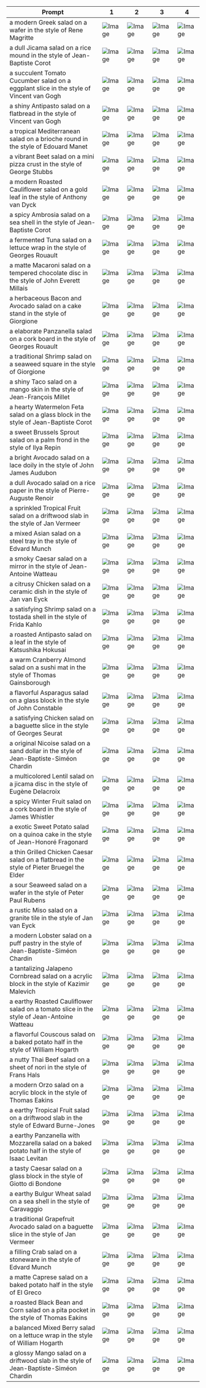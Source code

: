 | Prompt | 1 | 2 | 3 | 4 |
|-|-|-|-|-|
| a modern Greek salad on a wafer in the style of Rene Magritte | ![Image](https://salad-benchmark-public-assets.s3.us-east-2.amazonaws.com/sdxl/75182979-1d23-4432-86be-c3ceb9a56358-0.jpg) | ![Image](https://salad-benchmark-public-assets.s3.us-east-2.amazonaws.com/sdxl/75182979-1d23-4432-86be-c3ceb9a56358-1.jpg) | ![Image](https://salad-benchmark-public-assets.s3.us-east-2.amazonaws.com/sdxl/75182979-1d23-4432-86be-c3ceb9a56358-2.jpg) | ![Image](https://salad-benchmark-public-assets.s3.us-east-2.amazonaws.com/sdxl/75182979-1d23-4432-86be-c3ceb9a56358-3.jpg) |
| a dull Jicama salad on a rice mound in the style of Jean-Baptiste Corot | ![Image](https://salad-benchmark-public-assets.s3.us-east-2.amazonaws.com/sdxl/b5c00e0f-6858-4e1c-8b71-910573e8189b-0.jpg) | ![Image](https://salad-benchmark-public-assets.s3.us-east-2.amazonaws.com/sdxl/b5c00e0f-6858-4e1c-8b71-910573e8189b-1.jpg) | ![Image](https://salad-benchmark-public-assets.s3.us-east-2.amazonaws.com/sdxl/b5c00e0f-6858-4e1c-8b71-910573e8189b-2.jpg) | ![Image](https://salad-benchmark-public-assets.s3.us-east-2.amazonaws.com/sdxl/b5c00e0f-6858-4e1c-8b71-910573e8189b-3.jpg) |
| a succulent Tomato Cucumber salad on a eggplant slice in the style of Vincent van Gogh | ![Image](https://salad-benchmark-public-assets.s3.us-east-2.amazonaws.com/sdxl/58f8775c-3da1-4408-8f2f-4939e83728a3-0.jpg) | ![Image](https://salad-benchmark-public-assets.s3.us-east-2.amazonaws.com/sdxl/58f8775c-3da1-4408-8f2f-4939e83728a3-1.jpg) | ![Image](https://salad-benchmark-public-assets.s3.us-east-2.amazonaws.com/sdxl/58f8775c-3da1-4408-8f2f-4939e83728a3-2.jpg) | ![Image](https://salad-benchmark-public-assets.s3.us-east-2.amazonaws.com/sdxl/58f8775c-3da1-4408-8f2f-4939e83728a3-3.jpg) |
| a shiny Antipasto salad on a flatbread in the style of Vincent van Gogh | ![Image](https://salad-benchmark-public-assets.s3.us-east-2.amazonaws.com/sdxl/0639040a-0476-42ad-a081-70b23b2cafea-0.jpg) | ![Image](https://salad-benchmark-public-assets.s3.us-east-2.amazonaws.com/sdxl/0639040a-0476-42ad-a081-70b23b2cafea-1.jpg) | ![Image](https://salad-benchmark-public-assets.s3.us-east-2.amazonaws.com/sdxl/0639040a-0476-42ad-a081-70b23b2cafea-2.jpg) | ![Image](https://salad-benchmark-public-assets.s3.us-east-2.amazonaws.com/sdxl/0639040a-0476-42ad-a081-70b23b2cafea-3.jpg) |
| a tropical Mediterranean salad on a brioche round in the style of Edouard Manet | ![Image](https://salad-benchmark-public-assets.s3.us-east-2.amazonaws.com/sdxl/3bf2c286-dbcf-439a-9e1b-18b280db14aa-0.jpg) | ![Image](https://salad-benchmark-public-assets.s3.us-east-2.amazonaws.com/sdxl/3bf2c286-dbcf-439a-9e1b-18b280db14aa-1.jpg) | ![Image](https://salad-benchmark-public-assets.s3.us-east-2.amazonaws.com/sdxl/3bf2c286-dbcf-439a-9e1b-18b280db14aa-2.jpg) | ![Image](https://salad-benchmark-public-assets.s3.us-east-2.amazonaws.com/sdxl/3bf2c286-dbcf-439a-9e1b-18b280db14aa-3.jpg) |
| a vibrant Beet salad on a mini pizza crust in the style of George Stubbs | ![Image](https://salad-benchmark-public-assets.s3.us-east-2.amazonaws.com/sdxl/2cb0a60d-094b-42b4-90c7-a141d9bda436-0.jpg) | ![Image](https://salad-benchmark-public-assets.s3.us-east-2.amazonaws.com/sdxl/2cb0a60d-094b-42b4-90c7-a141d9bda436-1.jpg) | ![Image](https://salad-benchmark-public-assets.s3.us-east-2.amazonaws.com/sdxl/2cb0a60d-094b-42b4-90c7-a141d9bda436-2.jpg) | ![Image](https://salad-benchmark-public-assets.s3.us-east-2.amazonaws.com/sdxl/2cb0a60d-094b-42b4-90c7-a141d9bda436-3.jpg) |
| a modern Roasted Cauliflower salad on a gold leaf in the style of Anthony van Dyck | ![Image](https://salad-benchmark-public-assets.s3.us-east-2.amazonaws.com/sdxl/6ef791d3-cc2d-464d-b2ff-31fb65a37023-0.jpg) | ![Image](https://salad-benchmark-public-assets.s3.us-east-2.amazonaws.com/sdxl/6ef791d3-cc2d-464d-b2ff-31fb65a37023-1.jpg) | ![Image](https://salad-benchmark-public-assets.s3.us-east-2.amazonaws.com/sdxl/6ef791d3-cc2d-464d-b2ff-31fb65a37023-2.jpg) | ![Image](https://salad-benchmark-public-assets.s3.us-east-2.amazonaws.com/sdxl/6ef791d3-cc2d-464d-b2ff-31fb65a37023-3.jpg) |
| a spicy Ambrosia salad on a sea shell in the style of Jean-Baptiste Corot | ![Image](https://salad-benchmark-public-assets.s3.us-east-2.amazonaws.com/sdxl/d9b246ed-d6c8-4482-aac2-fc0016b3587e-0.jpg) | ![Image](https://salad-benchmark-public-assets.s3.us-east-2.amazonaws.com/sdxl/d9b246ed-d6c8-4482-aac2-fc0016b3587e-1.jpg) | ![Image](https://salad-benchmark-public-assets.s3.us-east-2.amazonaws.com/sdxl/d9b246ed-d6c8-4482-aac2-fc0016b3587e-2.jpg) | ![Image](https://salad-benchmark-public-assets.s3.us-east-2.amazonaws.com/sdxl/d9b246ed-d6c8-4482-aac2-fc0016b3587e-3.jpg) |
| a fermented Tuna salad on a lettuce wrap in the style of Georges Rouault | ![Image](https://salad-benchmark-public-assets.s3.us-east-2.amazonaws.com/sdxl/d81a20d4-9530-4b64-95b9-446f4c551128-0.jpg) | ![Image](https://salad-benchmark-public-assets.s3.us-east-2.amazonaws.com/sdxl/d81a20d4-9530-4b64-95b9-446f4c551128-1.jpg) | ![Image](https://salad-benchmark-public-assets.s3.us-east-2.amazonaws.com/sdxl/d81a20d4-9530-4b64-95b9-446f4c551128-2.jpg) | ![Image](https://salad-benchmark-public-assets.s3.us-east-2.amazonaws.com/sdxl/d81a20d4-9530-4b64-95b9-446f4c551128-3.jpg) |
| a matte Macaroni salad on a tempered chocolate disc in the style of John Everett Millais | ![Image](https://salad-benchmark-public-assets.s3.us-east-2.amazonaws.com/sdxl/69f3445c-5c54-43ce-9027-fcf0a69a0f06-0.jpg) | ![Image](https://salad-benchmark-public-assets.s3.us-east-2.amazonaws.com/sdxl/69f3445c-5c54-43ce-9027-fcf0a69a0f06-1.jpg) | ![Image](https://salad-benchmark-public-assets.s3.us-east-2.amazonaws.com/sdxl/69f3445c-5c54-43ce-9027-fcf0a69a0f06-2.jpg) | ![Image](https://salad-benchmark-public-assets.s3.us-east-2.amazonaws.com/sdxl/69f3445c-5c54-43ce-9027-fcf0a69a0f06-3.jpg) |
| a herbaceous Bacon and Avocado salad on a cake stand in the style of Giorgione | ![Image](https://salad-benchmark-public-assets.s3.us-east-2.amazonaws.com/sdxl/19d61ea9-b26b-408d-96f2-7477b00f66b0-0.jpg) | ![Image](https://salad-benchmark-public-assets.s3.us-east-2.amazonaws.com/sdxl/19d61ea9-b26b-408d-96f2-7477b00f66b0-1.jpg) | ![Image](https://salad-benchmark-public-assets.s3.us-east-2.amazonaws.com/sdxl/19d61ea9-b26b-408d-96f2-7477b00f66b0-2.jpg) | ![Image](https://salad-benchmark-public-assets.s3.us-east-2.amazonaws.com/sdxl/19d61ea9-b26b-408d-96f2-7477b00f66b0-3.jpg) |
| a elaborate Panzanella salad on a cork board in the style of Georges Rouault | ![Image](https://salad-benchmark-public-assets.s3.us-east-2.amazonaws.com/sdxl/47810e3d-ccb0-487a-8607-1d1fa9c620b9-0.jpg) | ![Image](https://salad-benchmark-public-assets.s3.us-east-2.amazonaws.com/sdxl/47810e3d-ccb0-487a-8607-1d1fa9c620b9-1.jpg) | ![Image](https://salad-benchmark-public-assets.s3.us-east-2.amazonaws.com/sdxl/47810e3d-ccb0-487a-8607-1d1fa9c620b9-2.jpg) | ![Image](https://salad-benchmark-public-assets.s3.us-east-2.amazonaws.com/sdxl/47810e3d-ccb0-487a-8607-1d1fa9c620b9-3.jpg) |
| a traditional Shrimp salad on a seaweed square in the style of Giorgione | ![Image](https://salad-benchmark-public-assets.s3.us-east-2.amazonaws.com/sdxl/198e6cb6-09ff-4a8d-abae-af4036e90ff4-0.jpg) | ![Image](https://salad-benchmark-public-assets.s3.us-east-2.amazonaws.com/sdxl/198e6cb6-09ff-4a8d-abae-af4036e90ff4-1.jpg) | ![Image](https://salad-benchmark-public-assets.s3.us-east-2.amazonaws.com/sdxl/198e6cb6-09ff-4a8d-abae-af4036e90ff4-2.jpg) | ![Image](https://salad-benchmark-public-assets.s3.us-east-2.amazonaws.com/sdxl/198e6cb6-09ff-4a8d-abae-af4036e90ff4-3.jpg) |
| a shiny Taco salad on a mango skin in the style of Jean-François Millet | ![Image](https://salad-benchmark-public-assets.s3.us-east-2.amazonaws.com/sdxl/6b373742-10b8-4bab-b6c2-2f11414db852-0.jpg) | ![Image](https://salad-benchmark-public-assets.s3.us-east-2.amazonaws.com/sdxl/6b373742-10b8-4bab-b6c2-2f11414db852-1.jpg) | ![Image](https://salad-benchmark-public-assets.s3.us-east-2.amazonaws.com/sdxl/6b373742-10b8-4bab-b6c2-2f11414db852-2.jpg) | ![Image](https://salad-benchmark-public-assets.s3.us-east-2.amazonaws.com/sdxl/6b373742-10b8-4bab-b6c2-2f11414db852-3.jpg) |
| a hearty Watermelon Feta salad on a glass block in the style of Jean-Baptiste Corot | ![Image](https://salad-benchmark-public-assets.s3.us-east-2.amazonaws.com/sdxl/2040c559-01f3-4789-b6f7-5d66bb65ad89-0.jpg) | ![Image](https://salad-benchmark-public-assets.s3.us-east-2.amazonaws.com/sdxl/2040c559-01f3-4789-b6f7-5d66bb65ad89-1.jpg) | ![Image](https://salad-benchmark-public-assets.s3.us-east-2.amazonaws.com/sdxl/2040c559-01f3-4789-b6f7-5d66bb65ad89-2.jpg) | ![Image](https://salad-benchmark-public-assets.s3.us-east-2.amazonaws.com/sdxl/2040c559-01f3-4789-b6f7-5d66bb65ad89-3.jpg) |
| a sweet Brussels Sprout salad on a palm frond in the style of Ilya Repin | ![Image](https://salad-benchmark-public-assets.s3.us-east-2.amazonaws.com/sdxl/e706897d-43b9-43b3-86ab-0b51d7fa47f2-0.jpg) | ![Image](https://salad-benchmark-public-assets.s3.us-east-2.amazonaws.com/sdxl/e706897d-43b9-43b3-86ab-0b51d7fa47f2-1.jpg) | ![Image](https://salad-benchmark-public-assets.s3.us-east-2.amazonaws.com/sdxl/e706897d-43b9-43b3-86ab-0b51d7fa47f2-2.jpg) | ![Image](https://salad-benchmark-public-assets.s3.us-east-2.amazonaws.com/sdxl/e706897d-43b9-43b3-86ab-0b51d7fa47f2-3.jpg) |
| a bright Avocado salad on a lace doily in the style of John James Audubon | ![Image](https://salad-benchmark-public-assets.s3.us-east-2.amazonaws.com/sdxl/0fead72e-275d-4407-81cc-69970e42f0cb-0.jpg) | ![Image](https://salad-benchmark-public-assets.s3.us-east-2.amazonaws.com/sdxl/0fead72e-275d-4407-81cc-69970e42f0cb-1.jpg) | ![Image](https://salad-benchmark-public-assets.s3.us-east-2.amazonaws.com/sdxl/0fead72e-275d-4407-81cc-69970e42f0cb-2.jpg) | ![Image](https://salad-benchmark-public-assets.s3.us-east-2.amazonaws.com/sdxl/0fead72e-275d-4407-81cc-69970e42f0cb-3.jpg) |
| a dull Avocado salad on a rice paper in the style of Pierre-Auguste Renoir | ![Image](https://salad-benchmark-public-assets.s3.us-east-2.amazonaws.com/sdxl/7b1089ad-6b7b-4518-8224-a53848f658cd-0.jpg) | ![Image](https://salad-benchmark-public-assets.s3.us-east-2.amazonaws.com/sdxl/7b1089ad-6b7b-4518-8224-a53848f658cd-1.jpg) | ![Image](https://salad-benchmark-public-assets.s3.us-east-2.amazonaws.com/sdxl/7b1089ad-6b7b-4518-8224-a53848f658cd-2.jpg) | ![Image](https://salad-benchmark-public-assets.s3.us-east-2.amazonaws.com/sdxl/7b1089ad-6b7b-4518-8224-a53848f658cd-3.jpg) |
| a sprinkled Tropical Fruit salad on a driftwood slab in the style of Jan Vermeer | ![Image](https://salad-benchmark-public-assets.s3.us-east-2.amazonaws.com/sdxl/45140bf6-7d31-4f4c-bfbf-c98da0eeabe0-0.jpg) | ![Image](https://salad-benchmark-public-assets.s3.us-east-2.amazonaws.com/sdxl/45140bf6-7d31-4f4c-bfbf-c98da0eeabe0-1.jpg) | ![Image](https://salad-benchmark-public-assets.s3.us-east-2.amazonaws.com/sdxl/45140bf6-7d31-4f4c-bfbf-c98da0eeabe0-2.jpg) | ![Image](https://salad-benchmark-public-assets.s3.us-east-2.amazonaws.com/sdxl/45140bf6-7d31-4f4c-bfbf-c98da0eeabe0-3.jpg) |
| a mixed Asian salad on a steel tray in the style of Edvard Munch | ![Image](https://salad-benchmark-public-assets.s3.us-east-2.amazonaws.com/sdxl/53488c70-2b07-4ad9-b948-22f27a497efc-0.jpg) | ![Image](https://salad-benchmark-public-assets.s3.us-east-2.amazonaws.com/sdxl/53488c70-2b07-4ad9-b948-22f27a497efc-1.jpg) | ![Image](https://salad-benchmark-public-assets.s3.us-east-2.amazonaws.com/sdxl/53488c70-2b07-4ad9-b948-22f27a497efc-2.jpg) | ![Image](https://salad-benchmark-public-assets.s3.us-east-2.amazonaws.com/sdxl/53488c70-2b07-4ad9-b948-22f27a497efc-3.jpg) |
| a smoky Caesar salad on a mirror in the style of Jean-Antoine Watteau | ![Image](https://salad-benchmark-public-assets.s3.us-east-2.amazonaws.com/sdxl/8243e575-28fd-4e68-b139-29a366006f64-0.jpg) | ![Image](https://salad-benchmark-public-assets.s3.us-east-2.amazonaws.com/sdxl/8243e575-28fd-4e68-b139-29a366006f64-1.jpg) | ![Image](https://salad-benchmark-public-assets.s3.us-east-2.amazonaws.com/sdxl/8243e575-28fd-4e68-b139-29a366006f64-2.jpg) | ![Image](https://salad-benchmark-public-assets.s3.us-east-2.amazonaws.com/sdxl/8243e575-28fd-4e68-b139-29a366006f64-3.jpg) |
| a citrusy Chicken salad on a ceramic dish in the style of Jan van Eyck | ![Image](https://salad-benchmark-public-assets.s3.us-east-2.amazonaws.com/sdxl/8b639716-2b70-43fa-9481-63c2b88b44e5-0.jpg) | ![Image](https://salad-benchmark-public-assets.s3.us-east-2.amazonaws.com/sdxl/8b639716-2b70-43fa-9481-63c2b88b44e5-1.jpg) | ![Image](https://salad-benchmark-public-assets.s3.us-east-2.amazonaws.com/sdxl/8b639716-2b70-43fa-9481-63c2b88b44e5-2.jpg) | ![Image](https://salad-benchmark-public-assets.s3.us-east-2.amazonaws.com/sdxl/8b639716-2b70-43fa-9481-63c2b88b44e5-3.jpg) |
| a satisfying Shrimp salad on a tostada shell in the style of Frida Kahlo | ![Image](https://salad-benchmark-public-assets.s3.us-east-2.amazonaws.com/sdxl/357a5d35-6111-418b-b396-4bcb17bd768a-0.jpg) | ![Image](https://salad-benchmark-public-assets.s3.us-east-2.amazonaws.com/sdxl/357a5d35-6111-418b-b396-4bcb17bd768a-1.jpg) | ![Image](https://salad-benchmark-public-assets.s3.us-east-2.amazonaws.com/sdxl/357a5d35-6111-418b-b396-4bcb17bd768a-2.jpg) | ![Image](https://salad-benchmark-public-assets.s3.us-east-2.amazonaws.com/sdxl/357a5d35-6111-418b-b396-4bcb17bd768a-3.jpg) |
| a roasted Antipasto salad on a leaf in the style of Katsushika Hokusai | ![Image](https://salad-benchmark-public-assets.s3.us-east-2.amazonaws.com/sdxl/9010d754-fab2-4a79-aaf0-1558d4764885-0.jpg) | ![Image](https://salad-benchmark-public-assets.s3.us-east-2.amazonaws.com/sdxl/9010d754-fab2-4a79-aaf0-1558d4764885-1.jpg) | ![Image](https://salad-benchmark-public-assets.s3.us-east-2.amazonaws.com/sdxl/9010d754-fab2-4a79-aaf0-1558d4764885-2.jpg) | ![Image](https://salad-benchmark-public-assets.s3.us-east-2.amazonaws.com/sdxl/9010d754-fab2-4a79-aaf0-1558d4764885-3.jpg) |
| a warm Cranberry Almond salad on a sushi mat in the style of Thomas Gainsborough | ![Image](https://salad-benchmark-public-assets.s3.us-east-2.amazonaws.com/sdxl/9a6e5f99-1340-468c-8150-b57547346147-0.jpg) | ![Image](https://salad-benchmark-public-assets.s3.us-east-2.amazonaws.com/sdxl/9a6e5f99-1340-468c-8150-b57547346147-1.jpg) | ![Image](https://salad-benchmark-public-assets.s3.us-east-2.amazonaws.com/sdxl/9a6e5f99-1340-468c-8150-b57547346147-2.jpg) | ![Image](https://salad-benchmark-public-assets.s3.us-east-2.amazonaws.com/sdxl/9a6e5f99-1340-468c-8150-b57547346147-3.jpg) |
| a flavorful Asparagus salad on a glass block in the style of John Constable | ![Image](https://salad-benchmark-public-assets.s3.us-east-2.amazonaws.com/sdxl/1282afb6-8db8-403a-8b17-405b52915db9-0.jpg) | ![Image](https://salad-benchmark-public-assets.s3.us-east-2.amazonaws.com/sdxl/1282afb6-8db8-403a-8b17-405b52915db9-1.jpg) | ![Image](https://salad-benchmark-public-assets.s3.us-east-2.amazonaws.com/sdxl/1282afb6-8db8-403a-8b17-405b52915db9-2.jpg) | ![Image](https://salad-benchmark-public-assets.s3.us-east-2.amazonaws.com/sdxl/1282afb6-8db8-403a-8b17-405b52915db9-3.jpg) |
| a satisfying Chicken salad on a baguette slice in the style of Georges Seurat | ![Image](https://salad-benchmark-public-assets.s3.us-east-2.amazonaws.com/sdxl/fd8c07f7-af71-4aa5-9293-c5bd54ae26ef-0.jpg) | ![Image](https://salad-benchmark-public-assets.s3.us-east-2.amazonaws.com/sdxl/fd8c07f7-af71-4aa5-9293-c5bd54ae26ef-1.jpg) | ![Image](https://salad-benchmark-public-assets.s3.us-east-2.amazonaws.com/sdxl/fd8c07f7-af71-4aa5-9293-c5bd54ae26ef-2.jpg) | ![Image](https://salad-benchmark-public-assets.s3.us-east-2.amazonaws.com/sdxl/fd8c07f7-af71-4aa5-9293-c5bd54ae26ef-3.jpg) |
| a original Nicoise salad on a sand dollar in the style of Jean-Baptiste-Siméon Chardin | ![Image](https://salad-benchmark-public-assets.s3.us-east-2.amazonaws.com/sdxl/4fa5b5e3-8362-4fed-82d6-752074367c5b-0.jpg) | ![Image](https://salad-benchmark-public-assets.s3.us-east-2.amazonaws.com/sdxl/4fa5b5e3-8362-4fed-82d6-752074367c5b-1.jpg) | ![Image](https://salad-benchmark-public-assets.s3.us-east-2.amazonaws.com/sdxl/4fa5b5e3-8362-4fed-82d6-752074367c5b-2.jpg) | ![Image](https://salad-benchmark-public-assets.s3.us-east-2.amazonaws.com/sdxl/4fa5b5e3-8362-4fed-82d6-752074367c5b-3.jpg) |
| a multicolored Lentil salad on a jicama disc in the style of Eugène Delacroix | ![Image](https://salad-benchmark-public-assets.s3.us-east-2.amazonaws.com/sdxl/b58f54dd-70ac-4646-8008-19563cdfcad6-0.jpg) | ![Image](https://salad-benchmark-public-assets.s3.us-east-2.amazonaws.com/sdxl/b58f54dd-70ac-4646-8008-19563cdfcad6-1.jpg) | ![Image](https://salad-benchmark-public-assets.s3.us-east-2.amazonaws.com/sdxl/b58f54dd-70ac-4646-8008-19563cdfcad6-2.jpg) | ![Image](https://salad-benchmark-public-assets.s3.us-east-2.amazonaws.com/sdxl/b58f54dd-70ac-4646-8008-19563cdfcad6-3.jpg) |
| a spicy Winter Fruit salad on a cork board in the style of James Whistler | ![Image](https://salad-benchmark-public-assets.s3.us-east-2.amazonaws.com/sdxl/eacfce31-50a3-4a63-a640-620aac1f714b-0.jpg) | ![Image](https://salad-benchmark-public-assets.s3.us-east-2.amazonaws.com/sdxl/eacfce31-50a3-4a63-a640-620aac1f714b-1.jpg) | ![Image](https://salad-benchmark-public-assets.s3.us-east-2.amazonaws.com/sdxl/eacfce31-50a3-4a63-a640-620aac1f714b-2.jpg) | ![Image](https://salad-benchmark-public-assets.s3.us-east-2.amazonaws.com/sdxl/eacfce31-50a3-4a63-a640-620aac1f714b-3.jpg) |
| a exotic Sweet Potato salad on a quinoa cake in the style of Jean-Honoré Fragonard | ![Image](https://salad-benchmark-public-assets.s3.us-east-2.amazonaws.com/sdxl/e9566e12-bda8-47af-81c5-bd7580bc01d9-0.jpg) | ![Image](https://salad-benchmark-public-assets.s3.us-east-2.amazonaws.com/sdxl/e9566e12-bda8-47af-81c5-bd7580bc01d9-1.jpg) | ![Image](https://salad-benchmark-public-assets.s3.us-east-2.amazonaws.com/sdxl/e9566e12-bda8-47af-81c5-bd7580bc01d9-2.jpg) | ![Image](https://salad-benchmark-public-assets.s3.us-east-2.amazonaws.com/sdxl/e9566e12-bda8-47af-81c5-bd7580bc01d9-3.jpg) |
| a thin Grilled Chicken Caesar salad on a flatbread in the style of Pieter Bruegel the Elder | ![Image](https://salad-benchmark-public-assets.s3.us-east-2.amazonaws.com/sdxl/842e8208-a0be-4d5d-b991-06f26a241efa-0.jpg) | ![Image](https://salad-benchmark-public-assets.s3.us-east-2.amazonaws.com/sdxl/842e8208-a0be-4d5d-b991-06f26a241efa-1.jpg) | ![Image](https://salad-benchmark-public-assets.s3.us-east-2.amazonaws.com/sdxl/842e8208-a0be-4d5d-b991-06f26a241efa-2.jpg) | ![Image](https://salad-benchmark-public-assets.s3.us-east-2.amazonaws.com/sdxl/842e8208-a0be-4d5d-b991-06f26a241efa-3.jpg) |
| a sour Seaweed salad on a wafer in the style of Peter Paul Rubens | ![Image](https://salad-benchmark-public-assets.s3.us-east-2.amazonaws.com/sdxl/1a19b301-1e69-4157-aa47-63e9e2e3bc10-0.jpg) | ![Image](https://salad-benchmark-public-assets.s3.us-east-2.amazonaws.com/sdxl/1a19b301-1e69-4157-aa47-63e9e2e3bc10-1.jpg) | ![Image](https://salad-benchmark-public-assets.s3.us-east-2.amazonaws.com/sdxl/1a19b301-1e69-4157-aa47-63e9e2e3bc10-2.jpg) | ![Image](https://salad-benchmark-public-assets.s3.us-east-2.amazonaws.com/sdxl/1a19b301-1e69-4157-aa47-63e9e2e3bc10-3.jpg) |
| a rustic Miso salad on a granite tile in the style of Jan van Eyck | ![Image](https://salad-benchmark-public-assets.s3.us-east-2.amazonaws.com/sdxl/e7b660ab-7e03-45f0-b9f1-3321b6f52b20-0.jpg) | ![Image](https://salad-benchmark-public-assets.s3.us-east-2.amazonaws.com/sdxl/e7b660ab-7e03-45f0-b9f1-3321b6f52b20-1.jpg) | ![Image](https://salad-benchmark-public-assets.s3.us-east-2.amazonaws.com/sdxl/e7b660ab-7e03-45f0-b9f1-3321b6f52b20-2.jpg) | ![Image](https://salad-benchmark-public-assets.s3.us-east-2.amazonaws.com/sdxl/e7b660ab-7e03-45f0-b9f1-3321b6f52b20-3.jpg) |
| a modern Lobster salad on a puff pastry in the style of Jean-Baptiste-Siméon Chardin | ![Image](https://salad-benchmark-public-assets.s3.us-east-2.amazonaws.com/sdxl/9d110e45-765e-46fa-bdc2-f545b8324d65-0.jpg) | ![Image](https://salad-benchmark-public-assets.s3.us-east-2.amazonaws.com/sdxl/9d110e45-765e-46fa-bdc2-f545b8324d65-1.jpg) | ![Image](https://salad-benchmark-public-assets.s3.us-east-2.amazonaws.com/sdxl/9d110e45-765e-46fa-bdc2-f545b8324d65-2.jpg) | ![Image](https://salad-benchmark-public-assets.s3.us-east-2.amazonaws.com/sdxl/9d110e45-765e-46fa-bdc2-f545b8324d65-3.jpg) |
| a tantalizing Jalapeno Cornbread salad on a acrylic block in the style of Kazimir Malevich | ![Image](https://salad-benchmark-public-assets.s3.us-east-2.amazonaws.com/sdxl/771c70b4-c08e-4c63-bd1d-eaffd72b397b-0.jpg) | ![Image](https://salad-benchmark-public-assets.s3.us-east-2.amazonaws.com/sdxl/771c70b4-c08e-4c63-bd1d-eaffd72b397b-1.jpg) | ![Image](https://salad-benchmark-public-assets.s3.us-east-2.amazonaws.com/sdxl/771c70b4-c08e-4c63-bd1d-eaffd72b397b-2.jpg) | ![Image](https://salad-benchmark-public-assets.s3.us-east-2.amazonaws.com/sdxl/771c70b4-c08e-4c63-bd1d-eaffd72b397b-3.jpg) |
| a earthy Roasted Cauliflower salad on a tomato slice in the style of Jean-Antoine Watteau | ![Image](https://salad-benchmark-public-assets.s3.us-east-2.amazonaws.com/sdxl/c4107799-4210-4289-9adf-15500a121944-0.jpg) | ![Image](https://salad-benchmark-public-assets.s3.us-east-2.amazonaws.com/sdxl/c4107799-4210-4289-9adf-15500a121944-1.jpg) | ![Image](https://salad-benchmark-public-assets.s3.us-east-2.amazonaws.com/sdxl/c4107799-4210-4289-9adf-15500a121944-2.jpg) | ![Image](https://salad-benchmark-public-assets.s3.us-east-2.amazonaws.com/sdxl/c4107799-4210-4289-9adf-15500a121944-3.jpg) |
| a flavorful Couscous salad on a baked potato half in the style of William Hogarth | ![Image](https://salad-benchmark-public-assets.s3.us-east-2.amazonaws.com/sdxl/4afc7f55-4242-481b-a44f-3ba77b4d8d23-0.jpg) | ![Image](https://salad-benchmark-public-assets.s3.us-east-2.amazonaws.com/sdxl/4afc7f55-4242-481b-a44f-3ba77b4d8d23-1.jpg) | ![Image](https://salad-benchmark-public-assets.s3.us-east-2.amazonaws.com/sdxl/4afc7f55-4242-481b-a44f-3ba77b4d8d23-2.jpg) | ![Image](https://salad-benchmark-public-assets.s3.us-east-2.amazonaws.com/sdxl/4afc7f55-4242-481b-a44f-3ba77b4d8d23-3.jpg) |
| a nutty Thai Beef salad on a sheet of nori in the style of Frans Hals | ![Image](https://salad-benchmark-public-assets.s3.us-east-2.amazonaws.com/sdxl/15f88075-1832-402e-b61e-d463c25d61b0-0.jpg) | ![Image](https://salad-benchmark-public-assets.s3.us-east-2.amazonaws.com/sdxl/15f88075-1832-402e-b61e-d463c25d61b0-1.jpg) | ![Image](https://salad-benchmark-public-assets.s3.us-east-2.amazonaws.com/sdxl/15f88075-1832-402e-b61e-d463c25d61b0-2.jpg) | ![Image](https://salad-benchmark-public-assets.s3.us-east-2.amazonaws.com/sdxl/15f88075-1832-402e-b61e-d463c25d61b0-3.jpg) |
| a modern Orzo salad on a acrylic block in the style of Thomas Eakins | ![Image](https://salad-benchmark-public-assets.s3.us-east-2.amazonaws.com/sdxl/db2906df-20ba-45c0-b1c9-e6e62899d1b4-0.jpg) | ![Image](https://salad-benchmark-public-assets.s3.us-east-2.amazonaws.com/sdxl/db2906df-20ba-45c0-b1c9-e6e62899d1b4-1.jpg) | ![Image](https://salad-benchmark-public-assets.s3.us-east-2.amazonaws.com/sdxl/db2906df-20ba-45c0-b1c9-e6e62899d1b4-2.jpg) | ![Image](https://salad-benchmark-public-assets.s3.us-east-2.amazonaws.com/sdxl/db2906df-20ba-45c0-b1c9-e6e62899d1b4-3.jpg) |
| a earthy Tropical Fruit salad on a driftwood slab in the style of Edward Burne-Jones | ![Image](https://salad-benchmark-public-assets.s3.us-east-2.amazonaws.com/sdxl/eb048bd2-8dc8-44b4-875f-2f11f6f5259c-0.jpg) | ![Image](https://salad-benchmark-public-assets.s3.us-east-2.amazonaws.com/sdxl/eb048bd2-8dc8-44b4-875f-2f11f6f5259c-1.jpg) | ![Image](https://salad-benchmark-public-assets.s3.us-east-2.amazonaws.com/sdxl/eb048bd2-8dc8-44b4-875f-2f11f6f5259c-2.jpg) | ![Image](https://salad-benchmark-public-assets.s3.us-east-2.amazonaws.com/sdxl/eb048bd2-8dc8-44b4-875f-2f11f6f5259c-3.jpg) |
| a earthy Panzanella with Mozzarella salad on a baked potato half in the style of Isaac Levitan | ![Image](https://salad-benchmark-public-assets.s3.us-east-2.amazonaws.com/sdxl/031f77d1-b38d-45a0-8751-bce6c8c38e21-0.jpg) | ![Image](https://salad-benchmark-public-assets.s3.us-east-2.amazonaws.com/sdxl/031f77d1-b38d-45a0-8751-bce6c8c38e21-1.jpg) | ![Image](https://salad-benchmark-public-assets.s3.us-east-2.amazonaws.com/sdxl/031f77d1-b38d-45a0-8751-bce6c8c38e21-2.jpg) | ![Image](https://salad-benchmark-public-assets.s3.us-east-2.amazonaws.com/sdxl/031f77d1-b38d-45a0-8751-bce6c8c38e21-3.jpg) |
| a tasty Caesar salad on a glass block in the style of Giotto di Bondone | ![Image](https://salad-benchmark-public-assets.s3.us-east-2.amazonaws.com/sdxl/d142fd75-abe8-4982-aef5-2f31208fffb6-0.jpg) | ![Image](https://salad-benchmark-public-assets.s3.us-east-2.amazonaws.com/sdxl/d142fd75-abe8-4982-aef5-2f31208fffb6-1.jpg) | ![Image](https://salad-benchmark-public-assets.s3.us-east-2.amazonaws.com/sdxl/d142fd75-abe8-4982-aef5-2f31208fffb6-2.jpg) | ![Image](https://salad-benchmark-public-assets.s3.us-east-2.amazonaws.com/sdxl/d142fd75-abe8-4982-aef5-2f31208fffb6-3.jpg) |
| a earthy Bulgur Wheat salad on a sea shell in the style of Caravaggio | ![Image](https://salad-benchmark-public-assets.s3.us-east-2.amazonaws.com/sdxl/fb00b10c-ea6b-44b2-accd-ca2508012b89-0.jpg) | ![Image](https://salad-benchmark-public-assets.s3.us-east-2.amazonaws.com/sdxl/fb00b10c-ea6b-44b2-accd-ca2508012b89-1.jpg) | ![Image](https://salad-benchmark-public-assets.s3.us-east-2.amazonaws.com/sdxl/fb00b10c-ea6b-44b2-accd-ca2508012b89-2.jpg) | ![Image](https://salad-benchmark-public-assets.s3.us-east-2.amazonaws.com/sdxl/fb00b10c-ea6b-44b2-accd-ca2508012b89-3.jpg) |
| a traditional Grapefruit Avocado salad on a baguette slice in the style of Jan Vermeer | ![Image](https://salad-benchmark-public-assets.s3.us-east-2.amazonaws.com/sdxl/bb3afcee-eb62-47f6-890b-830bd3dd20ce-0.jpg) | ![Image](https://salad-benchmark-public-assets.s3.us-east-2.amazonaws.com/sdxl/bb3afcee-eb62-47f6-890b-830bd3dd20ce-1.jpg) | ![Image](https://salad-benchmark-public-assets.s3.us-east-2.amazonaws.com/sdxl/bb3afcee-eb62-47f6-890b-830bd3dd20ce-2.jpg) | ![Image](https://salad-benchmark-public-assets.s3.us-east-2.amazonaws.com/sdxl/bb3afcee-eb62-47f6-890b-830bd3dd20ce-3.jpg) |
| a filling Crab salad on a stoneware in the style of Edvard Munch | ![Image](https://salad-benchmark-public-assets.s3.us-east-2.amazonaws.com/sdxl/de2b34ef-5d12-4d45-8a6e-7df6fde4bbbe-0.jpg) | ![Image](https://salad-benchmark-public-assets.s3.us-east-2.amazonaws.com/sdxl/de2b34ef-5d12-4d45-8a6e-7df6fde4bbbe-1.jpg) | ![Image](https://salad-benchmark-public-assets.s3.us-east-2.amazonaws.com/sdxl/de2b34ef-5d12-4d45-8a6e-7df6fde4bbbe-2.jpg) | ![Image](https://salad-benchmark-public-assets.s3.us-east-2.amazonaws.com/sdxl/de2b34ef-5d12-4d45-8a6e-7df6fde4bbbe-3.jpg) |
| a matte Caprese salad on a baked potato half in the style of El Greco | ![Image](https://salad-benchmark-public-assets.s3.us-east-2.amazonaws.com/sdxl/940e3e13-5a90-4fda-8a7b-8a9ecaabf470-0.jpg) | ![Image](https://salad-benchmark-public-assets.s3.us-east-2.amazonaws.com/sdxl/940e3e13-5a90-4fda-8a7b-8a9ecaabf470-1.jpg) | ![Image](https://salad-benchmark-public-assets.s3.us-east-2.amazonaws.com/sdxl/940e3e13-5a90-4fda-8a7b-8a9ecaabf470-2.jpg) | ![Image](https://salad-benchmark-public-assets.s3.us-east-2.amazonaws.com/sdxl/940e3e13-5a90-4fda-8a7b-8a9ecaabf470-3.jpg) |
| a roasted Black Bean and Corn salad on a pita pocket in the style of Thomas Eakins | ![Image](https://salad-benchmark-public-assets.s3.us-east-2.amazonaws.com/sdxl/6a467dcc-650f-49f6-ba09-8014169115bf-0.jpg) | ![Image](https://salad-benchmark-public-assets.s3.us-east-2.amazonaws.com/sdxl/6a467dcc-650f-49f6-ba09-8014169115bf-1.jpg) | ![Image](https://salad-benchmark-public-assets.s3.us-east-2.amazonaws.com/sdxl/6a467dcc-650f-49f6-ba09-8014169115bf-2.jpg) | ![Image](https://salad-benchmark-public-assets.s3.us-east-2.amazonaws.com/sdxl/6a467dcc-650f-49f6-ba09-8014169115bf-3.jpg) |
| a balanced Mixed Berry salad on a lettuce wrap in the style of William Hogarth | ![Image](https://salad-benchmark-public-assets.s3.us-east-2.amazonaws.com/sdxl/4f6568a6-f7e2-4058-9bf2-5687e2538b89-0.jpg) | ![Image](https://salad-benchmark-public-assets.s3.us-east-2.amazonaws.com/sdxl/4f6568a6-f7e2-4058-9bf2-5687e2538b89-1.jpg) | ![Image](https://salad-benchmark-public-assets.s3.us-east-2.amazonaws.com/sdxl/4f6568a6-f7e2-4058-9bf2-5687e2538b89-2.jpg) | ![Image](https://salad-benchmark-public-assets.s3.us-east-2.amazonaws.com/sdxl/4f6568a6-f7e2-4058-9bf2-5687e2538b89-3.jpg) |
| a glossy Mango salad on a driftwood slab in the style of Jean-Baptiste-Siméon Chardin | ![Image](https://salad-benchmark-public-assets.s3.us-east-2.amazonaws.com/sdxl/4185ee56-b19e-4026-bce6-ae73cb8a9b7f-0.jpg) | ![Image](https://salad-benchmark-public-assets.s3.us-east-2.amazonaws.com/sdxl/4185ee56-b19e-4026-bce6-ae73cb8a9b7f-1.jpg) | ![Image](https://salad-benchmark-public-assets.s3.us-east-2.amazonaws.com/sdxl/4185ee56-b19e-4026-bce6-ae73cb8a9b7f-2.jpg) | ![Image](https://salad-benchmark-public-assets.s3.us-east-2.amazonaws.com/sdxl/4185ee56-b19e-4026-bce6-ae73cb8a9b7f-3.jpg) |
